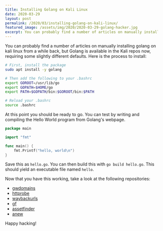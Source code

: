 ```yaml
---
title: Installing Golang on Kali Linux
date: 2020-03-29
layout: post
permalink: /2020/03/installing-golang-on-kali-linux/
featured_image: /assets/img/2020/2020-03-29-golang-hacker.jpg
excerpt: You can probably find a number of articles on manually installing golang on kali linux from a while back, but Golang is available in the Kali repos now, requiring some slightly different defaults. Here is the process to get it running now.
---
```


You can probably find a number of articles on manually installing golang on kali linux from a while back, but Golang is available in the Kali repos now, requiring some slightly different defaults. Here is the process to install:

``` sh
# First, install the package
sudo apt install -y golang

# Then add the following to your .bashrc
export GOROOT=/usr/lib/go
export GOPATH=$HOME/go
export PATH=$GOPATH/bin:$GOROOT/bin:$PATH

# Reload your .bashrc
source .bashrc
```

At this point you should be ready to go. You can test by writing and compiling the Hello World program from Golang's webpage.

``` go
package main

import "fmt"

func main() {
	fmt.Printf("hello, world\n")
}
```

Save this as `hello.go`. You can then build this with `go build hello.go`. This should yield an executable file named `hello`.

Now that you have this working, take a look at the following repositories:

* [gwdomains](https://github.com/fuzzerk/gwdomains)
* [httprobe](https://github.com/tomnomnom/httprobe)
* [waybackurls](https://github.com/tomnomnom/waybackurls)
* [gf](https://github.com/tomnomnom/gf)
* [assetfinder](https://github.com/tomnomnom/assetfinder)
* [anew](https://github.com/tomnomnom/anew)

Happy hacking!
